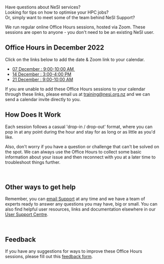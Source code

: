 Have questions about NeSI services?   
Looking for tips on how to optimise your HPC jobs?  
Or, simply want to meet some of the team behind NeSI Support?

We run regular online Office Hours sessions, hosted via Zoom. These
sessions are open to anyone - you don't need to be an existing NeSI
user.  
  

## **Office Hours in December 2022**

Click on the links below to add the date & Zoom link to your calendar.

-   [07 December : 9:00-10:00
    AM ](https://calendar.google.com/calendar/event?action=TEMPLATE&tmeid=MjY2NjlpcXBjZnZyMXFubHY2dG5paHJiNXAgY19oZW42cnIwMmV0MzlrYXQyaG11YW1pZG90c0Bn&tmsrc=c_hen6rr02et39kat2hmuamidots%40group.calendar.google.com)
-   [14 December : 3:00-4:00
    PM](https://calendar.google.com/calendar/event?action=TEMPLATE&tmeid=NjF0cnN0dHY5MzRkY2kxdmpxcGhrY2hsZWYgY19oZW42cnIwMmV0MzlrYXQyaG11YW1pZG90c0Bn&tmsrc=c_hen6rr02et39kat2hmuamidots%40group.calendar.google.com)
-   [21 December : 9:00-10:00
    AM](https://calendar.google.com/calendar/event?action=TEMPLATE&tmeid=MjEzazVhbXM0YzA2aWZyOWZqcTRjOTJoZWcgY19oZW42cnIwMmV0MzlrYXQyaG11YW1pZG90c0Bn&tmsrc=c_hen6rr02et39kat2hmuamidots%40group.calendar.google.com)

If you are unable to add these Office Hours sessions to your calendar
through these links, please email us
at <a href="mailto:training@nesi.org.nz" class="mailto">training@nesi.org.nz</a> and
we can send a calendar invite directly to you.   
  

## **How Does It Work**

Each session follows a casual 'drop-in / drop-out' format, where you can
pop in at any point during the hour and stay for as long or as little as
you'd like. 

Also, don't worry if you have a question or challenge that can't be
solved on the spot. We can always use the Office Hours to collect some
basic information about your issue and then reconnect with you at a
later time to troubleshoot things further.

 

## **Other ways to get help**

Remember, you can
<a href="mailto:support@nesi.org.nz" class="mailto">email Support</a> at
any time and we have a team of experts ready to answer any questions you
may have, big or small. You can also find helpful user resources, links
and documentation elsewhere in our [User Support
Centre](https://support.nesi.org.nz/hc/en-gb).

 

## **Feedback**

If you have any suggestions for ways to improve these Office Hours
sessions, please fill out this [feedback
form](https://forms.gle/HELw73FpUQaTYBV6A).

 
